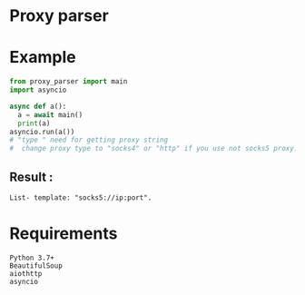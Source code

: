 # Proxy parser

#
# Example
```python 
from proxy_parser import main
import asyncio 

async def a():
  a = await main()
  print(a)
asyncio.run(a())
# "type " need for getting proxy string
#  change proxy type to "socks4" or "http" if you use not socks5 proxy.
```
## Result :
```
List- template: "socks5://ip:port".
```
#
# **Requirements**
```
Python 3.7+
BeautifulSoup
aiothttp
asyncio
```
